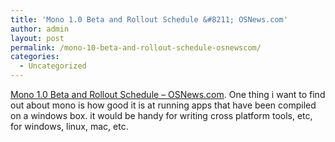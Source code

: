 ```yaml
---
title: 'Mono 1.0 Beta and Rollout Schedule &#8211; OSNews.com'
author: admin
layout: post
permalink: /mono-10-beta-and-rollout-schedule-osnewscom/
categories:
  - Uncategorized
---
```

[Mono 1.0 Beta and Rollout Schedule &#8211; OSNews.com][1]. One thing i want to find out about mono is how good it is at running apps that have been compiled on a windows box. it would be handy for writing cross platform tools, etc, for windows, linux, mac, etc.

 [1]: http://www.osnews.com/story.php?news_id=6854